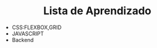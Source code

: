 <h1 align="center">Lista de Aprendizado</h1>

<ul>
<li>CSS:FLEXBOX,GRID</li>
<li>JAVASCRIPT</li>
<li>Backend</li>
</ul>